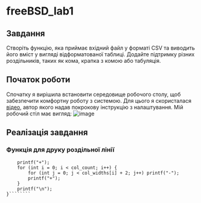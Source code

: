 # freeBSD_lab1
## Завдання
Створіть функцію, яка приймає вхідний файл у форматі CSV та виводить його вміст у вигляді відформатованої таблиці. Додайте підтримку різних роздільників, таких як кома, крапка з комою або табуляція.
## Початок роботи
Спочатку я вирішила встановити середовище робочого столу, щоб забезпечити комфортну роботу з системою. Для цього я скористалася [відео](https://www.youtube.com/watch?v=mWUL7hhg-vs&ab_channel=FreeBSDFoundation), автор якого надав покрокову інструкцію з налаштування.
Мій робочий стіл має вигляд:
![image](https://github.com/user-attachments/assets/d3e55c91-ec13-429b-94f1-848aee110e3a)
## Реалізація завдання
### Функція для друку роздільної лінії
````````void print_separator(int *col_widths, int col_count) {
    printf("+");
    for (int i = 0; i < col_count; i++) {
        for (int j = 0; j < col_widths[i] + 2; j++) printf("-");
        printf("+");
    }
    printf("\n");
}````````

